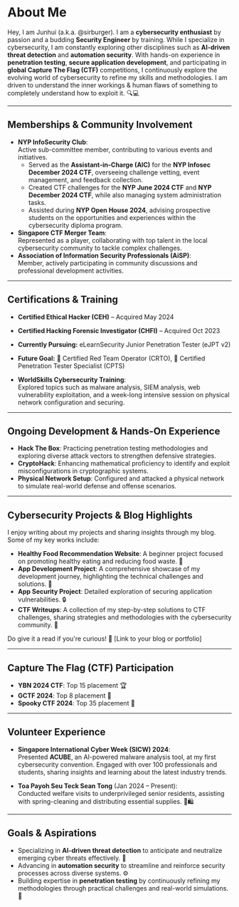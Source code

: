 # About Me

Hey, I am Junhui (a.k.a. @sirburger). I am a **cybersecurity enthusiast** by passion and a budding **Security Engineer** by training. While I specialize in cybersecurity, I am constantly exploring other disciplines such as **AI-driven threat detection** and **automation security**. With hands-on experience in **penetration testing**, **secure application development**, and participating in **global Capture The Flag (CTF)** competitions, I continuously explore the evolving world of cybersecurity to refine my skills and methodologies. I am driven to understand the inner workings & human flaws of something to completely understand how to exploit it. 🔍💻

---

## Memberships & Community Involvement

- **NYP InfoSecurity Club**:  
  Active sub-committee member, contributing to various events and initiatives.  
  - Served as the **Assistant-in-Charge (AIC)** for the **NYP Infosec December 2024 CTF**, overseeing challenge vetting, event management, and feedback collection.  
  - Created CTF challenges for the **NYP June 2024 CTF** and **NYP December 2024 CTF**, while also managing system administration tasks.  
  - Assisted during **NYP Open House 2024**, advising prospective students on the opportunities and experiences within the cybersecurity diploma program.  
- **Singapore CTF Merger Team**:  
  Represented as a player, collaborating with top talent in the local cybersecurity community to tackle complex challenges.  
- **Association of Information Security Professionals (AiSP)**:  
  Member, actively participating in community discussions and professional development activities.  

---

## Certifications & Training

- **Certified Ethical Hacker (CEH)** – Acquired May 2024  
- **Certified Hacking Forensic Investigator (CHFI)** – Acquired Oct 2023  
- **Currently Pursuing:** eLearnSecurity Junior Penetration Tester (eJPT v2)  
- **Future Goal:** 🙏 Certified Red Team Operator (CRTO), 💸 Certified Penetration Tester Specialist (CPTS)  

- **WorldSkills Cybersecurity Training**:  
  Explored topics such as malware analysis, SIEM analysis, web vulnerability exploitation, and a week-long intensive session on physical network configuration and securing.  

---

## Ongoing Development & Hands-On Experience

- **Hack The Box**: Practicing penetration testing methodologies and exploring diverse attack vectors to strengthen defensive strategies.  
- **CryptoHack**: Enhancing mathematical proficiency to identify and exploit misconfigurations in cryptographic systems.  
- **Physical Network Setup**: Configured and attacked a physical network to simulate real-world defense and offense scenarios.  

---

## Cybersecurity Projects & Blog Highlights

I enjoy writing about my projects and sharing insights through my blog. Some of my key works include:

- **Healthy Food Recommendation Website**: A beginner project focused on promoting healthy eating and reducing food waste. 🍎  
- **App Development Project**: A comprehensive showcase of my development journey, highlighting the technical challenges and solutions. 📱  
- **App Security Project**: Detailed exploration of securing application vulnerabilities. 🔒  
- **CTF Writeups**: A collection of my step-by-step solutions to CTF challenges, sharing strategies and methodologies with the cybersecurity community. 🧩  

Do give it a read if you're curious! 🤔 [Link to your blog or portfolio]

---

## Capture The Flag (CTF) Participation

- **YBN 2024 CTF**: Top 15 placement 🏆  
- **GCTF 2024**: Top 8 placement 🥈  
- **Spooky CTF 2024**: Top 35 placement 👻  

---

## Volunteer Experience

- **Singapore International Cyber Week (SICW) 2024**:  
  Presented **ACUBE**, an AI-powered malware analysis tool, at my first cybersecurity convention. Engaged with over 100 professionals and students, sharing insights and learning about the latest industry trends.  

- **Toa Payoh Seu Teck Sean Tong** (Jan 2024 – Present):  
  Conducted welfare visits to underprivileged senior residents, assisting with spring-cleaning and distributing essential supplies. 🧹🛍️  

---

## Goals & Aspirations

- Specializing in **AI-driven threat detection** to anticipate and neutralize emerging cyber threats effectively. 🤖  
- Advancing in **automation security** to streamline and reinforce security processes across diverse systems. ⚙️  
- Building expertise in **penetration testing** by continuously refining my methodologies through practical challenges and real-world simulations. 💼  
